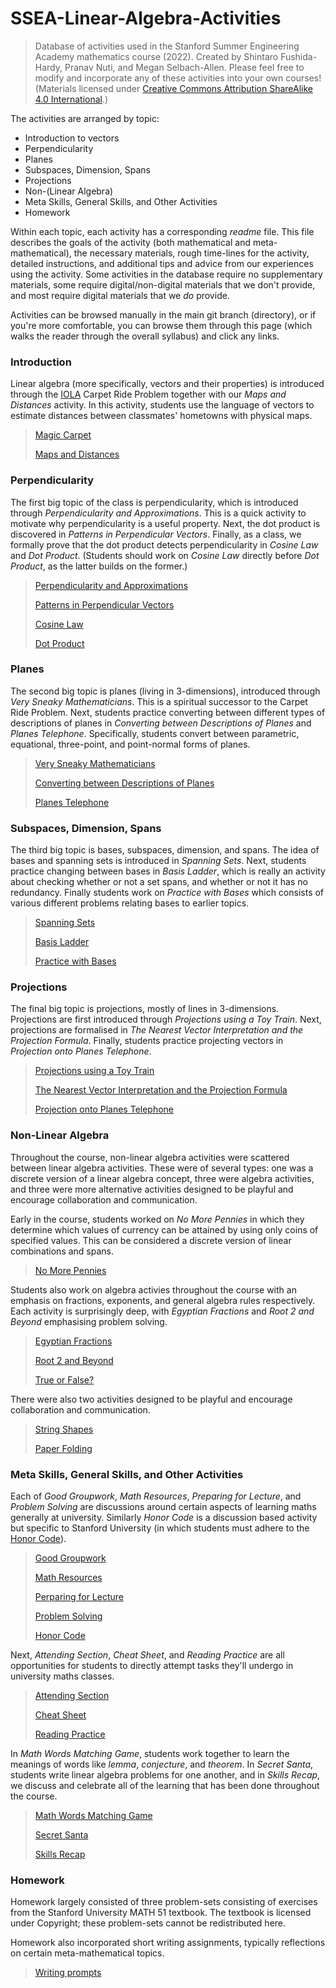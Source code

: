 # SSEA-Linear-Algebra-Activities
> Database of activities used in the Stanford Summer Engineering Academy mathematics course (2022). Created by Shintaro Fushida-Hardy, Pranav Nuti, and Megan Selbach-Allen. Please feel free to modify and incorporate any of these activities into your own courses! (Materials licensed under [Creative Commons Attribution ShareAlike 4.0 International](https://creativecommons.org/licenses/by-sa/4.0/).)

The activities are arranged by topic: 
+ Introduction to vectors
+ Perpendicularity
+ Planes
+ Subspaces, Dimension, Spans
+ Projections
+ Non-(Linear Algebra)
+ Meta Skills, General Skills, and Other Activities
+ Homework

Within each topic, each activity has a corresponding _readme_ file. This file describes the goals of the activity (both mathematical and meta-mathematical), the necessary materials, rough time-lines for the activity, detailed instructions, and additional tips and advice from our experiences using the activity. Some activities in the database require no supplementary materials, some require digital/non-digital materials that we don't provide, and most require digital materials that we _do_ provide.

Activities can be browsed manually in the main git branch (directory), or if you're more comfortable, you can browse them through this page (which walks the reader through the overall syllabus) and click any links.

### Introduction

Linear algebra (more specifically, vectors and their properties) is introduced through the [IOLA](https://iola.math.vt.edu/index.php) Carpet Ride Problem together with our _Maps and Distances_ activity. In this activity, students use the language of vectors to estimate distances between classmates' hometowns with physical maps.
> [Magic Carpet](https://github.com/sfushidahardy/SSEA-Linear-Algebra-Activities/blob/main/Introduction/MagicCarpet/)
>
> [Maps and Distances](https://github.com/sfushidahardy/SSEA-Linear-Algebra-Activities/blob/main/Introduction/MapsAndDistances/)

### Perpendicularity

The first big topic of the class is perpendicularity, which is introduced through _Perpendicularity and Approximations_. This is a quick activity to motivate why perpendicularity is a useful property. Next, the dot product is discovered in _Patterns in Perpendicular Vectors_. Finally, as a class, we formally prove that the dot product detects perpendicularity in _Cosine Law_ and _Dot Product_. (Students should work on _Cosine Law_ directly before _Dot Product_, as the latter builds on the former.) 
> [Perpendicularity and Approximations](https://github.com/sfushidahardy/SSEA-Linear-Algebra-Activities/blob/main/Perpendicularity/PerpendicularityAndApproximations/)
> 
> [Patterns in Perpendicular Vectors](https://github.com/sfushidahardy/SSEA-Linear-Algebra-Activities/blob/main/Perpendicularity/PatternsInPerpendicularVectors/)
>
> [Cosine Law](https://github.com/sfushidahardy/SSEA-Linear-Algebra-Activities/blob/main/Perpendicularity/CosineLaw/)
> 
> [Dot Product](https://github.com/sfushidahardy/SSEA-Linear-Algebra-Activities/blob/main/Perpendicularity/DotProduct/)

### Planes

The second big topic is planes (living in 3-dimensions), introduced through _Very Sneaky Mathematicians_. This is a spiritual successor to the Carpet Ride Problem. Next, students practice converting between different types of descriptions of planes in _Converting between Descriptions of Planes_ and _Planes Telephone_. Specifically, students convert between parametric, equational, three-point, and point-normal forms of planes.
> [Very Sneaky Mathematicians](https://github.com/sfushidahardy/SSEA-Linear-Algebra-Activities/blob/main/Planes/VerySneakyMathematicians)
>
> [Converting between Descriptions of Planes](https://github.com/sfushidahardy/SSEA-Linear-Algebra-Activities/blob/main/Planes/ConvertingBetweenDescriptionsOfPlanes)
>
> [Planes Telephone](https://github.com/sfushidahardy/SSEA-Linear-Algebra-Activities/blob/main/Planes/PlanesTelephone)

### Subspaces, Dimension, Spans

The third big topic is bases, subspaces, dimension, and spans. The idea of bases and spanning sets is introduced in _Spanning Sets_. Next, students practice changing between bases in _Basis Ladder_, which is 
really an activity about checking whether or not a set spans, and whether or not it has no redundancy. Finally students work on _Practice with Bases_ which consists of various different problems relating bases to earlier topics.
> [Spanning Sets](https://github.com/sfushidahardy/SSEA-Linear-Algebra-Activities/blob/main/SubspaceDimensionSpan/SpanningSets)
>
> [Basis Ladder](https://github.com/sfushidahardy/SSEA-Linear-Algebra-Activities/blob/main/SubspaceDimensionSpan/BasisLadder)
>
> [Practice with Bases](https://github.com/sfushidahardy/SSEA-Linear-Algebra-Activities/blob/main/SubspaceDimensionSpan/PracticeWithBases)

### Projections

The final big topic is projections, mostly of lines in 3-dimensions. Projections are first introduced through _Projections using a Toy Train_. Next, projections are formalised in _The Nearest Vector Interpretation and the Projection Formula_. Finally, students practice projecting vectors in _Projection onto Planes Telephone_.
> [Projections using a Toy Train](https://github.com/sfushidahardy/SSEA-Linear-Algebra-Activities/blob/main/Projections/ProjectionsUsingAToyTrain)
>
> [The Nearest Vector Interpretation and the Projection Formula](https://github.com/sfushidahardy/SSEA-Linear-Algebra-Activities/blob/main/Projections/TheNearestVectorInterpretationAndTheProjectionFormula)
>
> [Projection onto Planes Telephone](https://github.com/sfushidahardy/SSEA-Linear-Algebra-Activities/blob/main/Projections/ProjectionOntoPlanesTelephone)

### Non-Linear Algebra

Throughout the course, non-linear algebra activities were scattered between linear algebra activities. These were of several types: one was a discrete version of a linear algebra concept, three were algebra activities, and three were more alternative activities designed to be playful and encourage collaboration and communication.

Early in the course, students worked on _No More Pennies_ in which they determine which values of currency can be attained by using only coins of specified values. This can be considered a discrete version of linear combinations and spans.
> [No More Pennies](https://github.com/sfushidahardy/SSEA-Linear-Algebra-Activities/blob/main/Non-LinearAlgebra/NoMorePennies)

Students also work on algebra activies throughout the course with an emphasis on fractions, exponents, and general algebra rules respectively. Each activity is surprisingly deep, with _Egyptian Fractions_ and _Root 2 and Beyond_ emphasising problem solving.
> [Egyptian Fractions](https://github.com/sfushidahardy/SSEA-Linear-Algebra-Activities/blob/main/Non-LinearAlgebra/EgyptianFractions)
>
> [Root 2 and Beyond](https://github.com/sfushidahardy/SSEA-Linear-Algebra-Activities/blob/main/Non-LinearAlgebra/Root2AndBeyond)
>
> [True or False?](https://github.com/sfushidahardy/SSEA-Linear-Algebra-Activities/blob/main/Non-LinearAlgebra/TrueOrFalse)

There were also two activities designed to be playful and encourage collaboration and communication.
> [String Shapes](https://github.com/sfushidahardy/SSEA-Linear-Algebra-Activities/blob/main/Non-LinearAlgebra/StringShapes)
>
> [Paper Folding](https://github.com/sfushidahardy/SSEA-Linear-Algebra-Activities/blob/main/Non-LinearAlgebra/PaperFolding)

### Meta Skills, General Skills, and Other Activities

Each of _Good Groupwork_, _Math Resources_, _Preparing for Lecture_, and _Problem Solving_ are discussions around certain aspects of learning maths generally at university. Similarly _Honor Code_ is a discussion based activity but specific to Stanford University (in which students must adhere to the [Honor Code](https://communitystandards.stanford.edu/policies-guidance/honor-code)). 
> [Good Groupwork](https://github.com/sfushidahardy/SSEA-Linear-Algebra-Activities/blob/main/MetaSkills/GoodGroupwork)
>
> [Math Resources](https://github.com/sfushidahardy/SSEA-Linear-Algebra-Activities/blob/main/MetaSkills/MathResources)
>
> [Perparing for Lecture](https://github.com/sfushidahardy/SSEA-Linear-Algebra-Activities/blob/main/MetaSkills/PreparingForLecture)
>
> [Problem Solving](https://github.com/sfushidahardy/SSEA-Linear-Algebra-Activities/blob/main/MetaSkills/ProblemSolving)
>
> [Honor Code](https://github.com/sfushidahardy/SSEA-Linear-Algebra-Activities/blob/main/MetaSkills/HonorCode)

Next, _Attending Section_, _Cheat Sheet_, and _Reading Practice_ are all opportunities for students to directly attempt tasks they'll undergo in university maths classes.
> [Attending Section](https://github.com/sfushidahardy/SSEA-Linear-Algebra-Activities/blob/main/MetaSkills/AttendingSection)
>
> [Cheat Sheet](https://github.com/sfushidahardy/SSEA-Linear-Algebra-Activities/blob/main/MetaSkills/CheatSheet)
>
> [Reading Practice](https://github.com/sfushidahardy/SSEA-Linear-Algebra-Activities/blob/main/MetaSkills/ReadingPractice)

In _Math Words Matching Game_, students work together to learn the meanings of words like _lemma_, _conjecture_, and _theorem_. In _Secret Santa_, students write linear algebra problems for one another, and in _Skills Recap_, we discuss and celebrate all of the learning that has been done throughout the course.
> [Math Words Matching Game](https://github.com/sfushidahardy/SSEA-Linear-Algebra-Activities/blob/main/MetaSkills/MathWordsMatchingGame)
>
> [Secret Santa](https://github.com/sfushidahardy/SSEA-Linear-Algebra-Activities/blob/main/MetaSkills/SecretSanta)
>
> [Skills Recap](https://github.com/sfushidahardy/SSEA-Linear-Algebra-Activities/blob/main/MetaSkills/SkillsRecap)

### Homework

Homework largely consisted of three problem-sets consisting of exercises from the Stanford University MATH 51 textbook. The textbook is licensed under Copyright; these problem-sets cannot be redistributed here.

Homework also incorporated short writing assignments, typically reflections on certain meta-mathematical topics.
> [Writing prompts](https://github.com/sfushidahardy/SSEA-Linear-Algebra-Activities/blob/main/Homework/Writing/)
